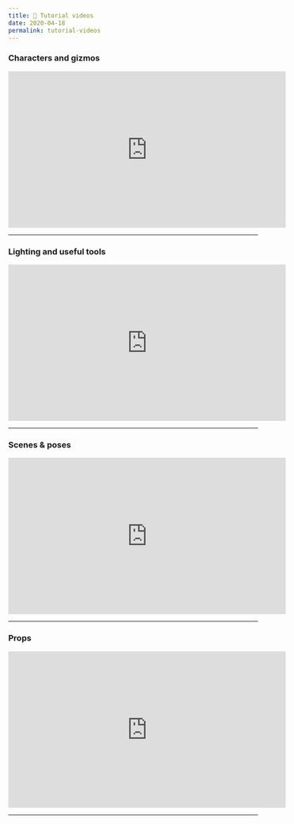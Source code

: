 ```yaml
---
title: 🧭 Tutorial videos
date: 2020-04-18
permalink: tutorial-videos
---
```


### Characters and gizmos


<iframe width="560" height="315" src="https://www.youtube.com/embed/Th1x2ljp-Rw" frameborder="0" allow="accelerometer; autoplay; encrypted-media; gyroscope; picture-in-picture" allowfullscreen></iframe>

---

### Lighting and useful tools


<iframe width="560" height="315" src="https://www.youtube.com/embed/tt1noRMeVcE" frameborder="0" allow="accelerometer; autoplay; encrypted-media; gyroscope; picture-in-picture" allowfullscreen></iframe>

---

### Scenes & poses


<iframe width="560" height="315" src="https://www.youtube.com/embed/AwhOKw7Jy-s" frameborder="0" allow="accelerometer; autoplay; encrypted-media; gyroscope; picture-in-picture" allowfullscreen></iframe>

---

### Props


<iframe width="560" height="315" src="https://www.youtube.com/embed/Z1_riWp2i8I" frameborder="0" allow="accelerometer; autoplay; encrypted-media; gyroscope; picture-in-picture" allowfullscreen></iframe>

---